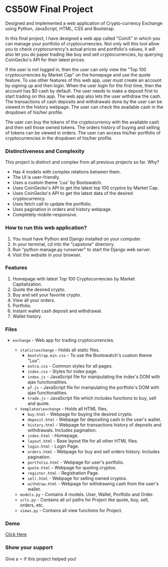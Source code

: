 # CS50W Final Project

Designed and implemented a web application of Crypto-currency Exchange using Python, JavaScript, HTML, CSS and Bootstrap.

In this final project, I have designed a web app called "CoinX" in which you can manage your portfolio of cryptocurrencies. Not only will this tool allow you to check cryptocurrency's actual prices and portfolio's values, it will also let you do paper trading like buy and sell cryptocurrencies, by querying CoinGecko's API for their latest prices.

If the user is not logged in, then the user can only view the "Top 100 cryptocurrencies by Market Cap" on the homepage and use the quote feature. To use other features of this web app, user must create an account by signing up and then login. When the user login for the first time, then the account has $0 cash by default. The user needs to make a deposit first to start trading on this app. The web app also lets the user withdraw the cash. The transactions of cash deposits and withdrawals done by the user can be viewed in the history webpage. The user can check the available cash in the dropdown of his/her profile.

The user can buy the tokens of the cryptocurrency with the available cash and then sell those owned tokens. The orders history of buying and selling of tokens can be viewed in orders. The user can access his/her portfolio of cryptocurrencies in the dropdown of his/her profile.

### Distinctiveness and Complexity

This project is distinct and complex from all previous projects so far. Why?

- Has 4 models with complex relations between them.
- The UI is user-friendly.
- Uses a custom theme 'Lux' by Bootswatch.
- Uses CoinGecko's API to get the latest top 100 cryptos by Market Cap.
- Uses CoinGecko's API to get the latest data of the desired cryptocurrency.
- Uses fetch call to update the portfolio.
- Uses pagination in orders and history webpage.
- Completely mobile-responsive.

### How to run this web application?

1. You must have Python and Django installed on your computer.
2. In your terminal, cd into the "capstone" directory.
3. Run "python manage.py runserver" to start the Django web server.
4. Visit the website in your browser.

### Features

1. Homepage with latest Top 100 Cryptocurrencies by Market Capitalization.
2. Quote the desired crypto.
3. Buy and sell your favorite crypto.
4. View all your orders.
5. Portfolio.
6. Instant wallet cash deposit and withdrawal.
7. Wallet history.

### Files

- `exchange` - Web app for trading cryptocurrencies.

  - `static\exchange` - Holds all static files.
    - `bootstrap.min.css` - To use the Bootswatch's custom theme "Lux".
    - `extra.css` - Common styles for all pages.
    - `index.css` - Styles for index page.
    - `index.js` - JavaScript file for manipulating the index's DOM with ajax functionalities.
    - `pf.js` - JavaScript file for mainpulating the portfolio's DOM with ajax functionalities.
    - `trade.js` - JavaScript file which includes functions to buy, sell and quote.
  - `templates\exchange` - Holds all HTML files.
    - `buy.html` - Webpage for buying the desired crypto.
    - `deposit.html` - Webpage for depositing cash in the user's wallet.
    - `history.html` - Webpage for transactions history of deposits and withdrawals. Includes pagination.
    - `index.html` - Homepage.
    - `layout.html` - Base layout file for all other HTML files.
    - `login.html` - Login Page.
    - `orders.html` - Webpage for buy and sell orders history. Includes pagination.
    - `portfolio.html` - Webpage for user's portfolio.
    - `quote.html` - Webpage for quoting cryptos.
    - `register.html` - Registration Page.
    - `sell.html` - Webpage for selling owned cryptos.
    - `withdraw.html` - Webpage for withdrawing cash from the user's wallet.
  - `models.py` - Contains 4 models. User, Wallet, Portfolio and Order.
  - `urls.py` - Contains all url paths for Project like quote, buy, sell, orders, etc.
  - `views.py` - Contains all view functions for Project.

### Demo

[Click Here](https://youtu.be/1Hmr-OjODgg)

### Show your support

Give a ⭐️ if this project helped you!
